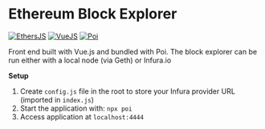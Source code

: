 
# Ethereum Block Explorer

[![EthersJS](https://img.shields.io/badge/ethers.js-4.0-brightgreen.svg)](https://www.npmjs.com/package/ethers)
[![VueJS](https://img.shields.io/badge/Vue-2.x-brightgreen.svg)](https://vuejs.org)
[![Poi](https://img.shields.io/badge/Poi-9.6.x-green.svg)](https://poi.js.org)

Front end built with Vue.js and bundled with Poi. The block explorer can be run either with a local node (via Geth) or Infura.io

**Setup**

1. Create `config.js` file in the root to store your Infura provider URL (imported in `index.js`)
2. Start the application with: `npx poi`
3. Access application at `localhost:4444`
